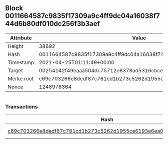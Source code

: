 ## Block 0011664587c9835f17309a9c4ff9dc04a16038f744d6b80df010dc256f3b3aef

Attribute | Value
--- | ---
Height | 38692
Hash | 0011664587c9835f17309a9c4ff9dc04a16038f744d6b80df010dc256f3b3aef
Timestamp | 2021-04-25T01:11:49+00:00
Target | 00254142f49eaaa504dc75712e8378ad5316cbcead634704b3734b6271167cc4
Merke root | c69c703266e8dedf87c781cd1b273c5262d1955ce6193e6ea0cf2534189e91d2
Nonce | 1248978364

```

```

### Transactions

Hash | Amount
--- | ---
[c69c703266e8dedf87c781cd1b273c5262d1955ce6193e6ea0cf2534189e91d2](c69c703266e8dedf87c781cd1b273c5262d1955ce6193e6ea0cf2534189e91d2.md) | 10.00000000 SKEPTI 
